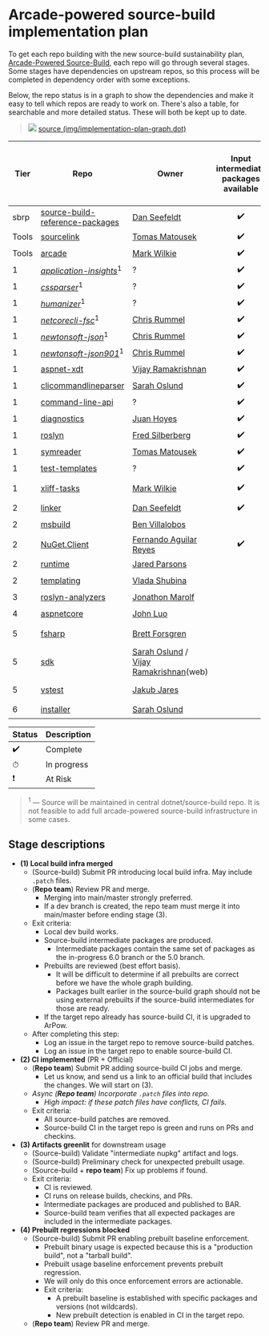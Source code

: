# Arcade-powered source-build implementation plan

To get each repo building with the new source-build sustainability plan, [Arcade-Powered Source-Build](./README.md), each repo will go through several stages. Some stages have dependencies on upstream repos, so this process will be completed in dependency order with some exceptions.

Below, the repo status is in a graph to show the dependencies and make it easy to tell which repos are ready to work on. There's also a table, for searchable and more detailed status. These will both be kept up to date.

> ![](https://pointillism.io/dotnet/source-build/blob/main/Documentation/planning/arcade-powered-source-build/img/implementation-plan-graph.dot.svg)
> [source (img/implementation-plan-graph.dot)](img/implementation-plan-graph.dot)

| Tier | Repo | Owner | Input intermediate packages available | (Stage 1)<br>Local build infra merged | (Stage 2)<br>CI implemented | (Stage 3)<br>Artifacts greenlit | (Stage 4)<br>Prebuilt regressions blocked |
| --- | --- | --- | :---: | :---: | :---: | :---: | :---: |
| sbrp | [source-build-reference-packages](https://github.com/dotnet/source-build-reference-packages) | [Dan Seefeldt](https://github.com/dseefeld) | ✔️ | ✔️ | ✔️ | ✔️ | [issue](https://github.com/dotnet/source-build/issues/2192) |
| Tools | [sourcelink](https://github.com/dotnet/sourcelink) | [Tomas Matousek](https://github.com/tmat) | ✔️ | ✔️ | ✔️ | ✔️ | [issue](https://github.com/dotnet/source-build/issues/) |
| Tools | [arcade](https://github.com/dotnet/arcade) | [Mark Wilkie](https://github.com/markwilkie) | ✔️ | ✔️ | ✔️ | ✔️ | [issue](https://github.com/dotnet/source-build/issues/) |
| 1 | *[application-insights](https://github.com/dotnet/source-build/tree/master/src)*<sup>1</sup> | ? | ✔️ | ✔️ | ✔️ | ✔️ | [issue](https://github.com/dotnet/source-build/issues/2193) |
| 1 | *[cssparser](https://github.com/dotnet/source-build/tree/master/src)*<sup>1</sup> | ? | ✔️ | ✔️ | ✔️ | ✔️ | [issue](https://github.com/dotnet/source-build/issues/2193) |
| 1 | *[humanizer](https://github.com/dotnet/source-build/tree/master/src)*<sup>1</sup> | ? | ✔️ | ✔️ | ✔️ | ✔️ | [issue](https://github.com/dotnet/source-build/issues/2193) |
| 1 | *[netcorecli-fsc](https://github.com/dotnet/source-build/tree/master/src)*<sup>1</sup> | [Chris Rummel](https://github.com/crummel) | ✔️ | ✔️ | ✔️ | ✔️ | [issue](https://github.com/dotnet/source-build/issues/2193) |
| 1 | *[newtonsoft-json](https://github.com/dotnet/source-build/tree/master/src)*<sup>1</sup> | [Chris Rummel](https://github.com/crummel) | ✔️ | ✔️ | ✔️ | ✔️ | [issue](https://github.com/dotnet/source-build/issues/2193) |
| 1 | *[newtonsoft-json901](https://github.com/dotnet/source-build/tree/master/src)*<sup>1</sup> | [Chris Rummel](https://github.com/crummel) | ✔️ | ✔️ | ✔️ | ✔️ | [issue](https://github.com/dotnet/source-build/issues/2193) |
| 1 | [aspnet-xdt](https://github.com/dotnet/xdt) | [Vijay Ramakrishnan](https://github.com/vijayrkn) | ✔️ | ✔️ | ✔️ | ✔️ | [issue](https://github.com/dotnet/source-build/issues/2194) |
| 1 | [clicommandlineparser](https://github.com/dotnet/clicommandlineparser) | [Sarah Oslund](https://github.com/sfoslund) |  ✔️ |  ✔️ |  ✔️ | ✔️ | [issue](https://github.com/dotnet/source-build/issues/2195) |
| 1 | [command-line-api](https://github.com/dotnet/command-line-api) | ? |  ✔️ | ✔️ | ✔️ | ✔️ | [issue](https://github.com/dotnet/source-build/issues/2196) |
| 1 | [diagnostics](https://github.com/dotnet/diagnostics) | [Juan Hoyes](https://github.com/hoyosjs) | ✔️ | ✔️ | ✔️ | ✔️ | [issue](https://github.com/dotnet/source-build/issues/2197) |
| 1 | [roslyn](https://github.com/dotnet/roslyn) | [Fred Silberberg](https://github.com/333fred) | ✔️ | ✔️ | ✔️ | | [issue](https://github.com/dotnet/source-build/issues/2198) |
| 1 | [symreader](https://github.com/dotnet/symreader) | [Tomas Matousek](https://github.com/tmat) | ✔️ | ✔️ | ✔️ | ✔️ | [issue](https://github.com/dotnet/source-build/issues/2199) |
| 1 | [test-templates](https://github.com/dotnet/test-templates) | ? | ✔️ | ✔️ | ✔️ | ✔️ | [issue](https://github.com/dotnet/source-build/issues/2200) |
| 1 | [xliff-tasks](https://github.com/dotnet/xliff-tasks) | [Mark Wilkie](https://github.com/markwilkie) | ✔️ | ✔️ | [Patches issue](https://github.com/dotnet/xliff-tasks/issues/467) | ✔️ | [issue](https://github.com/dotnet/source-build/issues/2201) |
| 2 | [linker](https://github.com/mono/linker) | [Dan Seefeldt](https://github.com/dseefeld) | ✔️ | ✔️ | ✔️ | ✔️ | [issue](https://github.com/dotnet/source-build/issues/2202) |
| 2 | [msbuild](https://github.com/dotnet/msbuild) | [Ben Villalobos](https://github.com/BenVillalobos) | | ✔️ | ✔️ | | [issue](https://github.com/dotnet/source-build/issues/2203) |
| 2 | [NuGet.Client](https://github.com/NuGet/NuGet.Client) | [Fernando Aguilar Reyes](https://github.com/dominoFire) | ✔️ | [issue](https://github.com/dotnet/source-build/issues/2069)<br>⏱[PR](https://github.com/NuGet/NuGet.Client/pull/4105) | | | [issue](https://github.com/dotnet/source-build/issues/2204) |
| 2 | [runtime](https://github.com/dotnet/runtime) | [Jared Parsons](https://github.com/jaredpar) | | ✔️ | CI issue | | [issue](https://github.com/dotnet/source-build/issues/2205) |
| 2 | [templating](https://github.com/dotnet/templating) | [Vlada Shubina](https://github.com/vlada-shubina) | | ✔️ | ✔️ | | [issue](https://github.com/dotnet/source-build/issues/2206) |
| 3 | [roslyn-analyzers](https://github.com/dotnet/roslyn-analyzers) | [Jonathon Marolf](https://github.com/jmarolf) | | ✔️ | ✔️ | | [issue](https://github.com/dotnet/source-build/issues/2207) |
| 4 | [aspnetcore](https://github.com/dotnet/aspnetcore) | [John Luo](https://github.com/JunTaoLuo) | | ✔️ | ✔️ | | [issue](https://github.com/dotnet/source-build/issues/2208) |
| 5 | [fsharp](https://github.com/dotnet/fsharp) | [Brett Forsgren](https://github.com/brettfo) | | ✔️ | [Patches issue](https://github.com/dotnet/fsharp/issues/11435) | | [issue](https://github.com/dotnet/source-build/issues/2209) |
| 5 | [sdk](https://github.com/dotnet/sdk) | [Sarah Oslund](https://github.com/sfoslund) / [Vijay Ramakrishnan](https://github.com/vijayrkn)(web)| | ✔️ | ✔️ | | [issue](https://github.com/dotnet/source-build/issues/2211) |
| 5 | [vstest](https://github.com/microsoft/vstest) | [Jakub Jares](https://github.com/nohwnd) | | ✔️ | [Official CI issue](https://devdiv.visualstudio.com/DevDiv/_workitems/edit/1306534) | | [issue](https://github.com/dotnet/source-build/issues/2210) |
| 6 | [installer](https://github.com/dotnet/installer) | [Sarah Oslund](https://github.com/sfoslund) | | ✔️ | ✔️ | | [issue](https://github.com/dotnet/source-build/issues/2212) |

| Status | Description |
| --- | --- |
| ✔️ | Complete |
| ⏱ | In progress |
| ❗ | At Risk |

> <sup>1</sup> — Source will be maintained in central dotnet/source-build repo. It is not feasible to add full arcade-powered source-build infrastructure in some cases.

## Stage descriptions

  - **(1) Local build infra merged**
    - (Source-build) Submit PR introducing local build infra. May include `.patch` files.
    - (**Repo team**) Review PR and merge.
      - Merging into main/master strongly preferred.
      - If a dev branch is created, the repo team must merge it into main/master before ending stage (3).
	- Exit criteria:
	  - Local dev build works.
	  - Source-build intermediate packages are produced.
		- Intermediate packages contain the same set of packages as the in-progress 6.0 branch or the 5.0 branch.
	  - Prebuilts are reviewed (best effort basis).
	    - It will be difficult to determine if all prebuilts are correct before we have the whole graph building.
		- Packages built earlier in the source-build graph should not be using external prebuilts if the source-build intermediates for those are ready.
	  - If the target repo already has source-build CI, it is upgraded to ArPow.
    - After completing this step:
	    - Log an issue in the target repo to remove source-build patches.
	    - Log an issue in the target repo to enable source-build CI.
  - **(2) CI implemented** (PR + Official)
    - (**Repo team**) Submit PR adding source-build CI jobs and merge.
      - Let us know, and send us a link to an official build that includes the changes. We will start on (3).
    - *Async (**Repo team**) Incorporate `.patch` files into repo.*
      - *High impact: if these patch files have conflicts, CI fails.*
    - Exit criteria:
      - All source-build patches are removed.
      - Source-build CI in the target repo is green and runs on PRs and checkins.
  - **(3) Artifacts greenlit** for downstream usage
    - (Source-build) Validate "intermediate nupkg" artifact and logs.
    - (Source-build) Preliminary check for unexpected prebuilt usage.
    - (Source-build + **repo team**) Fix up problems if found.
    - Exit criteria:
      - CI is reviewed.
      - CI runs on release builds, checkins, and PRs.
      - Intermediate packages are produced and published to BAR.
      - Source-build team verifies that all expected packages are included in the intermediate packages.
  - **(4) Prebuilt regressions blocked**
    - (Source-build) Submit PR enabling prebuilt baseline enforcement.
      - Prebuilt binary usage is expected because this is a "production build", not a "tarball build".
      - Prebuilt usage baseline enforcement prevents prebuilt regression.
      - We will only do this once enforcement errors are actionable.
      - Exit criteria:
        - A prebuilt baseline is established with specific packages and versions (not wildcards).
        - New prebuilt detection is enabled in CI in the target repo.
    - (**Repo team**) Review PR and merge.
